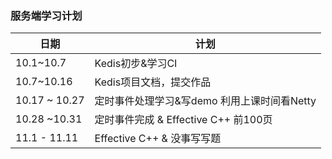 ### 服务端学习计划
日期|计划
----|----
10.1~10.7|Kedis初步&学习CI
10.7~10.16|Kedis项目文档，提交作品
10.17 ~ 10.27|定时事件处理学习&写demo  利用上课时间看Netty
10.28 ~10.31 | 定时事件完成 & Effective C++ 前100页
11.1 - 11.11 | Effective C++ & 没事写写题
